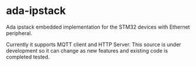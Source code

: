 # ada-ipstack
Ada ipstack embedded implementation for the STM32 devices with Ethernet peripheral.

Currently it supports MQTT client and HTTP Server.
This source is under development so it can change as new features and existing code 
is completed tested. 
